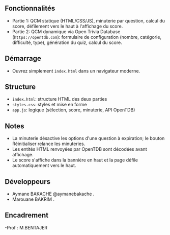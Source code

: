 ## Fonctionnalités
- Partie 1: QCM statique (HTML/CSS/JS), minuterie par question, calcul du score, défilement vers le haut à l'affichage du score.
- Partie 2: QCM dynamique via Open Trivia Database (`https://opentdb.com`): formulaire de configuration (nombre, catégorie, difficulté, type), génération du quiz, calcul du score.

## Démarrage
- Ouvrez simplement `index.html` dans un navigateur moderne.

## Structure
- `index.html`: structure HTML des deux parties
- `styles.css`: styles et mise en forme
- `app.js`: logique (sélection, score, minuterie, API OpenTDB)

## Notes
- La minuterie désactive les options d'une question à expiration; le bouton Réinitialiser relance les minuteries.
- Les entités HTML renvoyées par OpenTDB sont décodées avant affichage.
- Le score s'affiche dans la bannière en haut et la page défile automatiquement vers le haut.

## Développeurs
- Aymane BAKACHE @aymanebakache .
- Marouane BAKRIM .

## Encadrement
-Prof : M.BENTAJER
